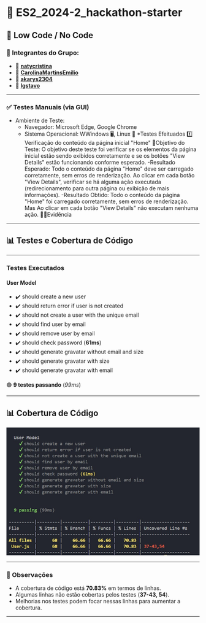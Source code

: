 # 📌 ES2_2024-2_hackathon-starter

## 🚀 Low Code / No Code

### 👥 Integrantes do Grupo:
- 👩 **[natycristina](https://github.com/natycristina)**
- 👩 **[CarolinaMartinsEmilio](https://github.com/CarolinaMartinsEmilio)**
- 👩 **[akarys2304](https://github.com/akarys2304)**
- 🧑 **[lgstavo](https://github.com/lgstavo)**

---
### ✅ Testes Manuais (via GUI) 
* Ambiente de Teste:
  - Navegador: Microsoft Edge, Google Chrome
  - Sistema Operacional: WWindows 🖥️, Linux 🐧
*Testes Efeituados
1️⃣ Verificação do conteúdo da página inicial "Home"
🎯Objetivo do Teste: O objetivo deste teste foi verificar se os elementos da página inicial estão sendo exibidos corretamente e se os botões "View Details" estão funcionando conforme esperado.
 -Resultado Esperado: Todo o conteúdo da página "Home" deve ser carregado corretamente, sem erros de renderização. Ao clicar em cada botão "View Details", verificar se há alguma ação executada (redirecionamento para outra página ou exibição de mais informações).
-Resultado Obtido: Todo o conteúdo da página "Home" foi carregado corretamente, sem erros de renderização. Mas Ao clicar em cada botão "View Details"  não executam nenhuma ação.
🕵️‍♀️Evidência

---
## 📊 Testes e Cobertura de Código
---
###  Testes Executados

#### **User Model**
- ✔️ should create a new user  
- ✔️ should return error if user is not created  
- ✔️ should not create a user with the unique email  
- ✔️ should find user by email  
- ✔️ should remove user by email  
- ✔️ should check password (**61ms**)  
- ✔️ should generate gravatar without email and size  
- ✔️ should generate gravatar with size  
- ✔️ should generate gravatar with email  

🟢 **9 testes passando** (*99ms*)  

---

## 📊 Cobertura de Código

![Relatório de Cobertura](images/coverage-report.jpeg)

---

### 📌 Observações
- A cobertura de código está **70.83%** em termos de linhas.
- Algumas linhas não estão cobertas pelos testes (**37-43, 54**).
- Melhorias nos testes podem focar nessas linhas para aumentar a cobertura.

---
